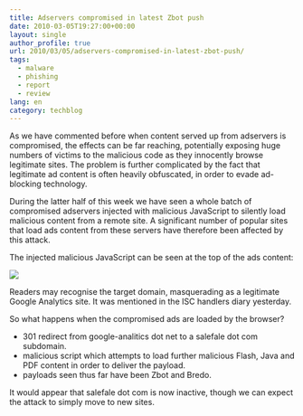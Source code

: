 ```yaml
---
title: Adservers compromised in latest Zbot push
date: 2010-03-05T19:27:00+00:00
layout: single
author_profile: true
url: 2010/03/05/adservers-compromised-in-latest-zbot-push/
tags:
  - malware
  - phishing
  - report
  - review
lang: en
category: techblog
---
```

As we have commented before when content served up from adservers is compromised, the effects can be far reaching, potentially exposing huge numbers of victims to the malicious code as they innocently browse legitimate sites. The problem is further complicated by the fact that legitimate ad content is often heavily obfuscated, in order to evade ad-blocking technology.

During the latter half of this week we have seen a whole batch of compromised adservers injected with malicious JavaScript to silently load malicious content from a remote site. A significant number of popular sites that load ads content from these servers have therefore been affected by this attack.

The injected malicious JavaScript can be seen at the top of the ads content:

[![](http://3.bp.blogspot.com/_vaUVXcmC3OI/S5FStI9jp4I/AAAAAAAABKs/yFHeh_sfYXo/s640/comp_ads.jpg)](http://3.bp.blogspot.com/_vaUVXcmC3OI/S5FStI9jp4I/AAAAAAAABKs/yFHeh_sfYXo/s1600-h/comp_ads.jpg)

Readers may recognise the target domain, masquerading as a legitimate Google Analytics site. It was mentioned in the ISC handlers diary yesterday.

So what happens when the compromised ads are loaded by the browser?

* 301 redirect from google-analitics dot net to a salefale dot com subdomain.
* malicious script which attempts to load further malicious Flash, Java and PDF content in order to deliver the payload.
* payloads seen thus far have been Zbot and Bredo.

It would appear that salefale dot com is now inactive, though we can expect the attack to simply move to new sites.